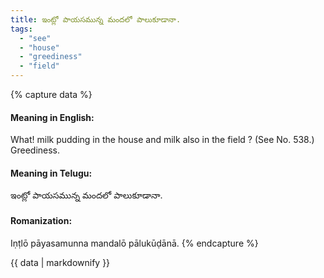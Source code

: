 ```yaml
---
title: ఇంట్లో పాయసమున్న మందలో పాలుకూడానా.
tags:
  - "see"
  - "house"
  - "greediness"
  - "field"
---
```


{% capture data %}
#### Meaning in English:
What! milk pudding in the house and milk also in the field ?
(See No. 538.)
Greediness.

#### Meaning in Telugu:
ఇంట్లో పాయసమున్న మందలో పాలుకూడానా.

#### Romanization:
Iṇṭlō pāyasamunna mandalō pālukūḍānā.
{% endcapture %}

{{ data | markdownify }}

